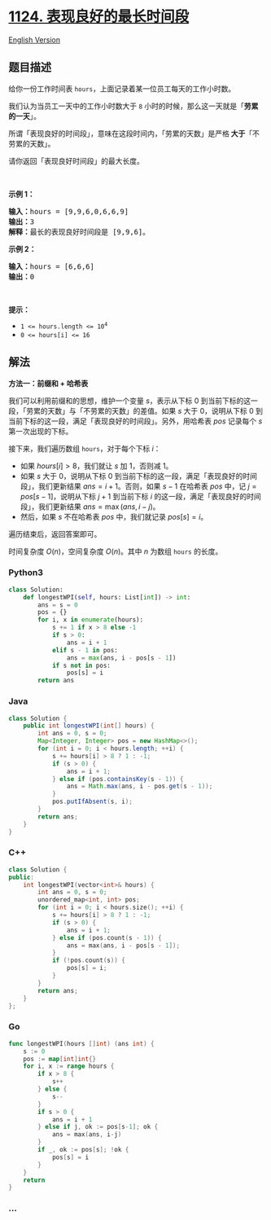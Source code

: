 # [1124. 表现良好的最长时间段](https://leetcode.cn/problems/longest-well-performing-interval)

[English Version](/solution/1100-1199/1124.Longest%20Well-Performing%20Interval/README_EN.md)

## 题目描述

<!-- 这里写题目描述 -->

<p>给你一份工作时间表&nbsp;<code>hours</code>，上面记录着某一位员工每天的工作小时数。</p>

<p>我们认为当员工一天中的工作小时数大于&nbsp;<code>8</code> 小时的时候，那么这一天就是「<strong>劳累的一天</strong>」。</p>

<p>所谓「表现良好的时间段」，意味在这段时间内，「劳累的天数」是严格<strong> 大于</strong>「不劳累的天数」。</p>

<p>请你返回「表现良好时间段」的最大长度。</p>

<p>&nbsp;</p>

<p><strong>示例 1：</strong></p>

<pre>
<strong>输入：</strong>hours = [9,9,6,0,6,6,9]
<strong>输出：</strong>3
<strong>解释：</strong>最长的表现良好时间段是 [9,9,6]。</pre>

<p><strong>示例 2：</strong></p>

<pre>
<strong>输入：</strong>hours = [6,6,6]
<strong>输出：</strong>0
</pre>

<p>&nbsp;</p>

<p><strong>提示：</strong></p>

<ul>
	<li><code>1 &lt;= hours.length &lt;= 10<sup>4</sup></code></li>
	<li><code>0 &lt;= hours[i] &lt;= 16</code></li>
</ul>

## 解法

<!-- 这里可写通用的实现逻辑 -->

**方法一：前缀和 + 哈希表**

我们可以利用前缀和的思想，维护一个变量 $s$，表示从下标 $0$ 到当前下标的这一段，「劳累的天数」与「不劳累的天数」的差值。如果 $s$ 大于 $0$，说明从下标 $0$ 到当前下标的这一段，满足「表现良好的时间段」。另外，用哈希表 $pos$ 记录每个 $s$ 第一次出现的下标。

接下来，我们遍历数组 `hours`，对于每个下标 $i$：

-   如果 $hours[i] \gt 8$，我们就让 $s$ 加 $1$，否则减 $1$。
-   如果 $s$ 大于 $0$，说明从下标 $0$ 到当前下标的这一段，满足「表现良好的时间段」，我们更新结果 $ans = i + 1$。否则，如果 $s - 1$ 在哈希表 $pos$ 中，记 $j = pos[s - 1]$，说明从下标 $j + 1$ 到当前下标 $i$ 的这一段，满足「表现良好的时间段」，我们更新结果 $ans = \max(ans, i - j)$。
-   然后，如果 $s$ 不在哈希表 $pos$ 中，我们就记录 $pos[s] = i$。

遍历结束后，返回答案即可。

时间复杂度 $O(n)$，空间复杂度 $O(n)$。其中 $n$ 为数组 `hours` 的长度。

<!-- tabs:start -->

### **Python3**

<!-- 这里可写当前语言的特殊实现逻辑 -->

```python
class Solution:
    def longestWPI(self, hours: List[int]) -> int:
        ans = s = 0
        pos = {}
        for i, x in enumerate(hours):
            s += 1 if x > 8 else -1
            if s > 0:
                ans = i + 1
            elif s - 1 in pos:
                ans = max(ans, i - pos[s - 1])
            if s not in pos:
                pos[s] = i
        return ans
```

### **Java**

<!-- 这里可写当前语言的特殊实现逻辑 -->

```java
class Solution {
    public int longestWPI(int[] hours) {
        int ans = 0, s = 0;
        Map<Integer, Integer> pos = new HashMap<>();
        for (int i = 0; i < hours.length; ++i) {
            s += hours[i] > 8 ? 1 : -1;
            if (s > 0) {
                ans = i + 1;
            } else if (pos.containsKey(s - 1)) {
                ans = Math.max(ans, i - pos.get(s - 1));
            }
            pos.putIfAbsent(s, i);
        }
        return ans;
    }
}
```

### **C++**

```cpp
class Solution {
public:
    int longestWPI(vector<int>& hours) {
        int ans = 0, s = 0;
        unordered_map<int, int> pos;
        for (int i = 0; i < hours.size(); ++i) {
            s += hours[i] > 8 ? 1 : -1;
            if (s > 0) {
                ans = i + 1;
            } else if (pos.count(s - 1)) {
                ans = max(ans, i - pos[s - 1]);
            }
            if (!pos.count(s)) {
                pos[s] = i;
            }
        }
        return ans;
    }
};
```

### **Go**

```go
func longestWPI(hours []int) (ans int) {
	s := 0
	pos := map[int]int{}
	for i, x := range hours {
		if x > 8 {
			s++
		} else {
			s--
		}
		if s > 0 {
			ans = i + 1
		} else if j, ok := pos[s-1]; ok {
			ans = max(ans, i-j)
		}
		if _, ok := pos[s]; !ok {
			pos[s] = i
		}
	}
	return
}
```

### **...**

```

```

<!-- tabs:end -->
